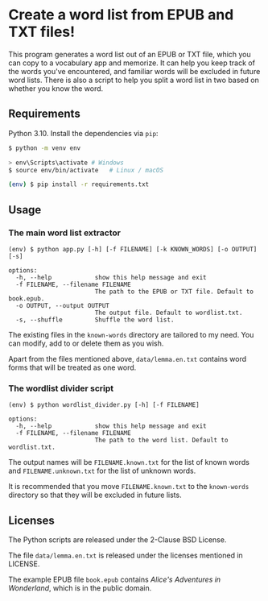 # Create a word list from EPUB and TXT files!

This program generates a word list out of an EPUB or TXT file, which you can copy to
a vocabulary app and memorize. It can help you keep track of the words you've encountered,
and familiar words will be excluded in future word lists. There is also a script to help
you split a word list in two based on whether you know the word.

## Requirements

Python 3.10. Install the dependencies via `pip`:

```bash
$ python -m venv env

> env\Scripts\activate # Windows
$ source env/bin/activate   # Linux / macOS

(env) $ pip install -r requirements.txt
```

## Usage

### The main word list extractor

```
(env) $ python app.py [-h] [-f FILENAME] [-k KNOWN_WORDS] [-o OUTPUT] [-s]

options:
  -h, --help            show this help message and exit
  -f FILENAME, --filename FILENAME
                        The path to the EPUB or TXT file. Default to book.epub.
  -o OUTPUT, --output OUTPUT
                        The output file. Default to wordlist.txt.
  -s, --shuffle         Shuffle the word list.
```

The existing files in the `known-words` directory are tailored to my need. You can modify, add to or delete them as you wish.

Apart from the files mentioned above, `data/lemma.en.txt` contains word forms that will be treated as one word. 

### The wordlist divider script

```
(env) $ python wordlist_divider.py [-h] [-f FILENAME]

options:
  -h, --help            show this help message and exit
  -f FILENAME, --filename FILENAME
                        The path to the word list. Default to wordlist.txt.
```

The output names will be `FILENAME.known.txt` for the list of known words and `FILENAME.unknown.txt` for the list of unknown words.

It is recommended that you move `FILENAME.known.txt` to the `known-words` directory so that they will be excluded in future lists.

## Licenses

The Python scripts are released under the 2-Clause BSD License.

The file `data/lemma.en.txt` is released under the licenses mentioned in LICENSE.

The example EPUB file `book.epub` contains *Alice's Adventures in Wonderland*, which is in the public domain.
